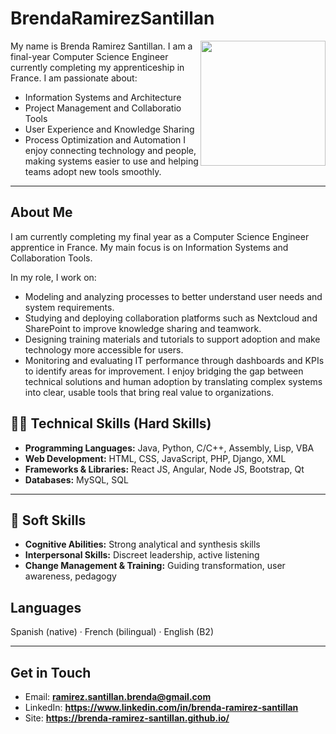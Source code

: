 # BrendaRamirezSantillan
<img align ="right" width="200" height="200" src="https://brenda-ramirez-santillan.github.io/assets/yo.jpg">

My name is Brenda Ramirez Santillan. I am a final-year Computer Science Engineer currently completing my apprenticeship in France.
I am passionate about:
- Information Systems and Architecture
- Project Management and Collaboratio Tools
- User Experience and Knowledge Sharing
- Process Optimization and Automation
I enjoy connecting technology and people, making systems easier to use and helping teams adopt new tools smoothly.

---

## About Me

I am currently completing my final year as a Computer Science Engineer apprentice in France. My main focus is on Information Systems and Collaboration Tools.

In my role, I work on:
- Modeling and analyzing processes to better understand user needs and system requirements.
- Studying and deploying collaboration platforms such as Nextcloud and SharePoint to improve knowledge sharing and teamwork.
- Designing training materials and tutorials to support adoption and make technology more accessible for users.
- Monitoring and evaluating IT performance through dashboards and KPIs to identify areas for improvement.
I enjoy bridging the gap between technical solutions and human adoption by translating complex systems into clear, usable tools that bring real value to organizations.

## 🧑‍💻 Technical Skills (Hard Skills)

- **Programming Languages:** Java, Python, C/C++, Assembly, Lisp, VBA  
- **Web Development:** HTML, CSS, JavaScript, PHP, Django, XML  
- **Frameworks & Libraries:** React JS, Angular, Node JS, Bootstrap, Qt  
- **Databases:** MySQL, SQL  

---

## 🤝 Soft Skills

- **Cognitive Abilities:** Strong analytical and synthesis skills  
- **Interpersonal Skills:** Discreet leadership, active listening  
- **Change Management & Training:** Guiding transformation, user awareness, pedagogy

## Languages
Spanish (native) · French (bilingual) · English (B2)

---

## Get in Touch
- Email: **ramirez.santillan.brenda@gmail.com**  
- LinkedIn: **https://www.linkedin.com/in/brenda-ramirez-santillan**  
- Site: **https://brenda-ramirez-santillan.github.io/**
